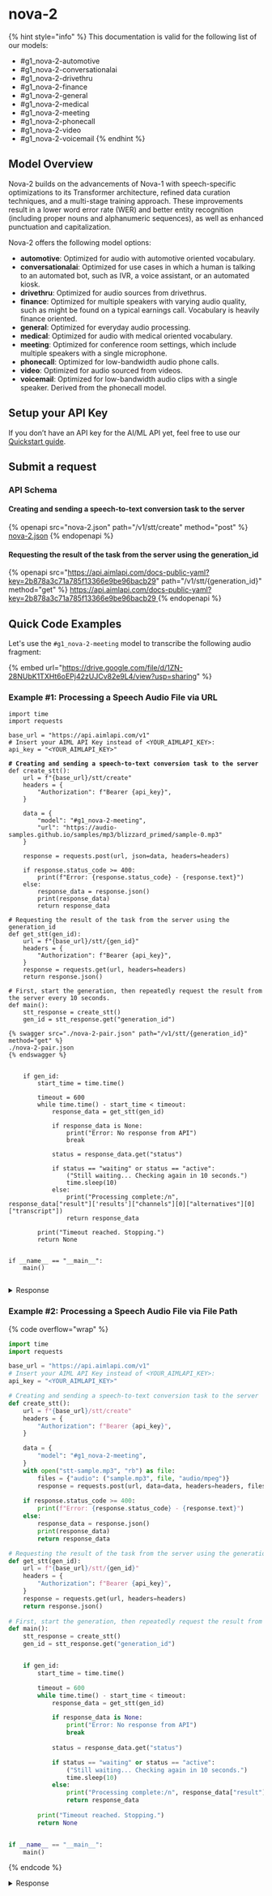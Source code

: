 # nova-2

{% hint style="info" %}
This documentation is valid for the following list of our models:

* \#g1\_nova-2-automotive
* \#g1\_nova-2-conversationalai
* \#g1\_nova-2-drivethru
* \#g1\_nova-2-finance
* \#g1\_nova-2-general
* \#g1\_nova-2-medical
* \#g1\_nova-2-meeting
* \#g1\_nova-2-phonecall
* \#g1\_nova-2-video
* \#g1\_nova-2-voicemail
{% endhint %}

## Model Overview

Nova-2 builds on the advancements of Nova-1 with speech-specific optimizations to its Transformer architecture, refined data curation techniques, and a multi-stage training approach. These improvements result in a lower word error rate (WER) and better entity recognition (including proper nouns and alphanumeric sequences), as well as enhanced punctuation and capitalization.

Nova-2 offers the following model options:

* **automotive**: Optimized for audio with automotive oriented vocabulary.
* **conversationalai**: Optimized for use cases in which a human is talking to an automated bot, such as IVR, a voice assistant, or an automated kiosk.
* **drivethru**: Optimized for audio sources from drivethrus.
* **finance**: Optimized for multiple speakers with varying audio quality, such as might be found on a typical earnings call. Vocabulary is heavily finance oriented.
* **general**: Optimized for everyday audio processing.
* **medical**: Optimized for audio with medical oriented vocabulary.
* **meeting**: Optimized for conference room settings, which include multiple speakers with a single microphone.
* **phonecall**: Optimized for low-bandwidth audio phone calls.
* **video**: Optimized for audio sourced from videos.
* **voicemail**: Optimized for low-bandwidth audio clips with a single speaker. Derived from the phonecall model.

## Setup your API Key

If you don’t have an API key for the AI/ML API yet, feel free to use our [Quickstart guide](https://docs.aimlapi.com/quickstart/setting-up).

## Submit a request

### API Schema

#### Creating and sending a speech-to-text conversion task to the server

{% openapi src="nova-2.json" path="/v1/stt/create" method="post" %}
[nova-2.json](nova-2.json)
{% endopenapi %}

#### Requesting the result of the task from the server using the generation\_id

{% openapi src="https://api.aimlapi.com/docs-public-yaml?key=2b878a3c71a785f13366e9be96bacb29" path="/v1/stt/{generation_id}" method="get" %}
[https://api.aimlapi.com/docs-public-yaml?key=2b878a3c71a785f13366e9be96bacb29 ](https://api.aimlapi.com/docs-public-yaml?key=2b878a3c71a785f13366e9be96bacb29)
{% endopenapi %}

## Quick Code Examples

Let's use the `#g1_nova-2-meeting` model to transcribe the following audio fragment:

{% embed url="https://drive.google.com/file/d/1ZN-28NUbK1TXHt6oEPj42zUJCv82e9L4/view?usp=sharing" %}

### Example #1: Processing a Speech Audio File via URL

<pre class="language-python" data-overflow="wrap"><code class="lang-python">import time
import requests

base_url = "https://api.aimlapi.com/v1"
# Insert your AIML API Key instead of &#x3C;YOUR_AIMLAPI_KEY>:
api_key = "&#x3C;YOUR_AIMLAPI_KEY>"

<strong># Creating and sending a speech-to-text conversion task to the server
</strong>def create_stt():
    url = f"{base_url}/stt/create"
    headers = {
        "Authorization": f"Bearer {api_key}", 
    }

    data = {
        "model": "#g1_nova-2-meeting",
        "url": "https://audio-samples.github.io/samples/mp3/blizzard_primed/sample-0.mp3"
    }
 
    response = requests.post(url, json=data, headers=headers)
    
    if response.status_code >= 400:
        print(f"Error: {response.status_code} - {response.text}")
    else:
        response_data = response.json()
        print(response_data)
        return response_data

# Requesting the result of the task from the server using the generation_id
def get_stt(gen_id):
    url = f"{base_url}/stt/{gen_id}"
    headers = {
        "Authorization": f"Bearer {api_key}", 
    }
    response = requests.get(url, headers=headers)
    return response.json()
    
# First, start the generation, then repeatedly request the result from the server every 10 seconds.
def main():
    stt_response = create_stt()
    gen_id = stt_response.get("generation_id")

{% swagger src="./nova-2-pair.json" path="/v1/stt/{generation_id}" method="get" %}
./nova-2-pair.json
{% endswagger %}


    if gen_id:
        start_time = time.time()

        timeout = 600
        while time.time() - start_time &#x3C; timeout:
            response_data = get_stt(gen_id)

            if response_data is None:
                print("Error: No response from API")
                break
        
            status = response_data.get("status")

            if status == "waiting" or status == "active":
                ("Still waiting... Checking again in 10 seconds.")
                time.sleep(10)
            else:
                print("Processing complete:/n", response_data["result"]['results']["channels"][0]["alternatives"][0]["transcript"])
                return response_data
   
        print("Timeout reached. Stopping.")
        return None     


if __name__ == "__main__":
    main()

</code></pre>

<details>

<summary>Response</summary>

{% code overflow="wrap" %}
```
{'generation_id': 'h66460ba-0562-1dd9-b440-a56d947e72a3'}
Processing complete:
 He doesn't belong to you and i don't see how you have anything to do with what is be his power yet he's he persona from this stage to you be fine
```
{% endcode %}

</details>

### Example #2: Processing a Speech Audio File via File Path

{% code overflow="wrap" %}
```python
import time
import requests

base_url = "https://api.aimlapi.com/v1"
# Insert your AIML API Key instead of <YOUR_AIMLAPI_KEY>:
api_key = "<YOUR_AIMLAPI_KEY>"

# Creating and sending a speech-to-text conversion task to the server
def create_stt():
    url = f"{base_url}/stt/create"
    headers = {
        "Authorization": f"Bearer {api_key}", 
    }

    data = {
        "model": "#g1_nova-2-meeting",
    }
    with open("stt-sample.mp3", "rb") as file:
        files = {"audio": ("sample.mp3", file, "audio/mpeg")}
        response = requests.post(url, data=data, headers=headers, files=files)
    
    if response.status_code >= 400:
        print(f"Error: {response.status_code} - {response.text}")
    else:
        response_data = response.json()
        print(response_data)
        return response_data

# Requesting the result of the task from the server using the generation_id
def get_stt(gen_id):
    url = f"{base_url}/stt/{gen_id}"
    headers = {
        "Authorization": f"Bearer {api_key}", 
    }
    response = requests.get(url, headers=headers)
    return response.json()
    
# First, start the generation, then repeatedly request the result from the server every 10 seconds.
def main():
    stt_response = create_stt()
    gen_id = stt_response.get("generation_id")


    if gen_id:
        start_time = time.time()

        timeout = 600
        while time.time() - start_time < timeout:
            response_data = get_stt(gen_id)

            if response_data is None:
                print("Error: No response from API")
                break
        
            status = response_data.get("status")

            if status == "waiting" or status == "active":
                ("Still waiting... Checking again in 10 seconds.")
                time.sleep(10)
            else:
                print("Processing complete:/n", response_data["result"]['results']["channels"][0]["alternatives"][0]["transcript"])
                return response_data
   
        print("Timeout reached. Stopping.")
        return None     


if __name__ == "__main__":
    main()

```
{% endcode %}

<details>

<summary>Response</summary>

{% code overflow="wrap" %}
```
{'generation_id': 'd793a81c-f8d8-40e0-a7c6-049ec6f54446'}
Processing complete:
 He doesn't belong to you, and I don't see how you have anything to do with what is be his power yet. He's he pursuing that from this stage to you.
```
{% endcode %}

</details>
